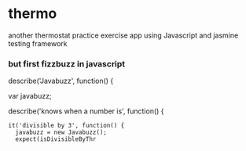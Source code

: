 # thermo

another thermostat practice exercise app using Javascript and jasmine testing framework

### but first fizzbuzz in javascript


describe('Javabuzz', function() {

  var javabuzz;

  describe('knows when a number is', function() {

    it('divisible by 3', function() {
      javabuzz = new Javabuzz();
      expect(isDivisibleByThr
    








